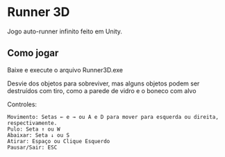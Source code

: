 # Runner 3D
<p>Jogo auto-runner infinito feito em Unity.</p>

## Como jogar
<p>Baixe e execute o arquivo Runner3D.exe</p>
<p>Desvie dos objetos para sobreviver, mas alguns objetos podem ser destruídos com tiro, como a parede de vidro e o boneco com alvo</p>
<p>Controles:</p>

```
Movimento: Setas ← e → ou A e D para mover para esquerda ou direita, respectivamente.
Pulo: Seta ↑ ou W
Abaixar: Seta ↓ ou S
Atirar: Espaço ou Clique Esquerdo
Pausar/Sair: ESC
```